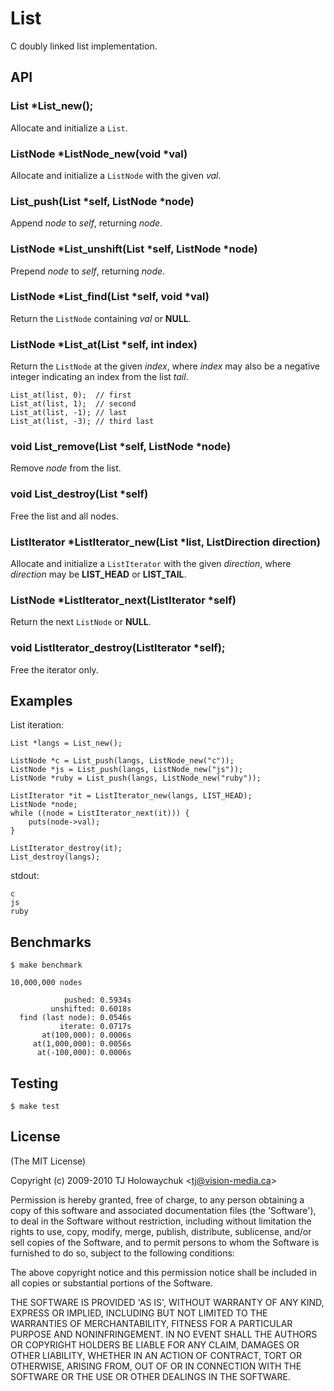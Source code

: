 
# List

 C doubly linked list implementation.

## API

### List *List_new();

 Allocate and initialize a `List`.

### ListNode *ListNode_new(void *val)

 Allocate and initialize a `ListNode` with the given _val_.

### List_push(List *self, ListNode *node)

 Append _node_ to _self_, returning _node_.

###  ListNode *List_unshift(List *self, ListNode *node)

 Prepend _node_ to _self_, returning _node_.

### ListNode *List_find(List *self, void *val)

 Return the `ListNode` containing _val_ or __NULL__.

### ListNode *List_at(List *self, int index)

 Return the `ListNode` at the given _index_, where _index_
 may also be a negative integer indicating an index from the
 list _tail_.

    List_at(list, 0);  // first
    List_at(list, 1);  // second
    List_at(list, -1); // last
    List_at(list, -3); // third last

### void List_remove(List *self, ListNode *node)

  Remove _node_ from the list.

### void List_destroy(List *self)

  Free the list and all nodes.

### ListIterator *ListIterator_new(List *list, ListDirection direction)

  Allocate and initialize a `ListIterator` with the given _direction_,
  where _direction_ may be __LIST_HEAD__ or __LIST_TAIL__.

### ListNode \*ListIterator_next(ListIterator *self)

  Return the next `ListNode` or __NULL__.

### void ListIterator_destroy(ListIterator *self);

  Free the iterator only.

## Examples

List iteration:

    List *langs = List_new();
    
    ListNode *c = List_push(langs, ListNode_new("c"));
    ListNode *js = List_push(langs, ListNode_new("js"));
    ListNode *ruby = List_push(langs, ListNode_new("ruby"));
    
    ListIterator *it = ListIterator_new(langs, LIST_HEAD);
    ListNode *node;
    while ((node = ListIterator_next(it))) {
    	puts(node->val);
    }
    
    ListIterator_destroy(it);
    List_destroy(langs);

stdout:

    c
    js
    ruby

## Benchmarks

    $ make benchmark

    10,000,000 nodes

                pushed: 0.5934s
             unshifted: 0.6018s
      find (last node): 0.0546s
               iterate: 0.0717s
           at(100,000): 0.0006s
         at(1,000,000): 0.0056s
          at(-100,000): 0.0006s



## Testing

    $ make test

## License 

(The MIT License)

Copyright (c) 2009-2010 TJ Holowaychuk &lt;tj@vision-media.ca&gt;

Permission is hereby granted, free of charge, to any person obtaining
a copy of this software and associated documentation files (the
'Software'), to deal in the Software without restriction, including
without limitation the rights to use, copy, modify, merge, publish,
distribute, sublicense, and/or sell copies of the Software, and to
permit persons to whom the Software is furnished to do so, subject to
the following conditions:

The above copyright notice and this permission notice shall be
included in all copies or substantial portions of the Software.

THE SOFTWARE IS PROVIDED 'AS IS', WITHOUT WARRANTY OF ANY KIND,
EXPRESS OR IMPLIED, INCLUDING BUT NOT LIMITED TO THE WARRANTIES OF
MERCHANTABILITY, FITNESS FOR A PARTICULAR PURPOSE AND NONINFRINGEMENT.
IN NO EVENT SHALL THE AUTHORS OR COPYRIGHT HOLDERS BE LIABLE FOR ANY
CLAIM, DAMAGES OR OTHER LIABILITY, WHETHER IN AN ACTION OF CONTRACT,
TORT OR OTHERWISE, ARISING FROM, OUT OF OR IN CONNECTION WITH THE
SOFTWARE OR THE USE OR OTHER DEALINGS IN THE SOFTWARE.